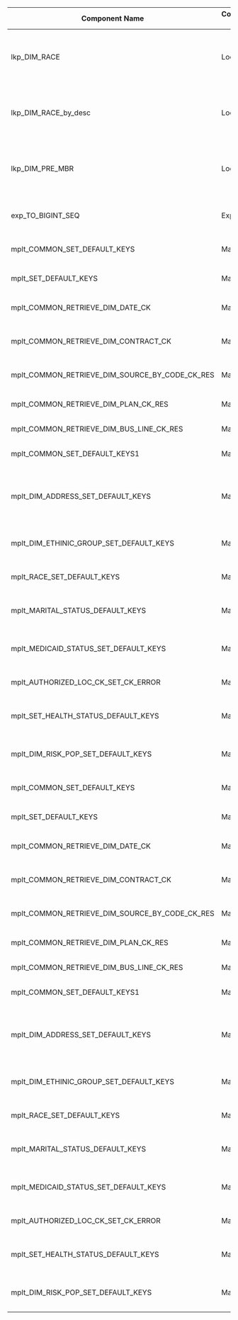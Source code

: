 | Component Name | Component Type | Input Ports | Output Ports | Expressions/Logic | Dependencies/Connections | Additional Properties |
|----------------|----------------|-------------|--------------|-------------------|--------------------------|-----------------------|
| lkp_DIM_RACE | Lookup | PLAN_DIM_CK_in, RACE_in | RACE_DIM_CK, RACE_CODE, RACE_DESC, SOURCE_DIM_CK, DELETED_IND, PLAN_DIM_CK | Lookup on DIM_RACE | exp_TRIM_DATA | Lookup caching enabled, Sql override present |
| lkp_DIM_RACE_by_desc | Lookup | PLAN_DIM_CK_in, RACE_in | RACE_DIM_CK, RACE_CODE, RACE_DESC, SOURCE_DIM_CK, DELETED_IND, PLAN_DIM_CK | Lookup on DIM_RACE by description | exp_TRIM_DATA | Lookup caching enabled, Sql override present |
| lkp_DIM_PRE_MBR | Lookup | i_PLAN_DIM_CK, i_MEMBER_NBR | EDW_MEMBER_CK, PLAN_DIM_CK, SRC_MBR_ID, DELETED_IND | Lookup on DIM_PRE_MBR | exp_FIND_EDW_MEMBER_CK | Lookup caching enabled, Source filter: DELETED_IND = 'N' |
| exp_TO_BIGINT_SEQ | Expression | NEXTVAL, PLAN_DIM_CK | exp_MEMBER_DIM_CK | Converts NEXTVAL to decimal for MEMBER_DIM_CK | seq_DIM_MEMBER | Used for dynamic lookup |
| mplt_COMMON_SET_DEFAULT_KEYS | Mapplet | PARENT_DIM_CK, NATURAL_KEY_NULL_IND, NULL_ALLOWED_IND | PARENT_DIM_CK | Sets default keys for various fields | Used in multiple places | Mapplet, uses default key logic |
| mplt_SET_DEFAULT_KEYS | Mapplet | PARENT_DIM_CK, NATURAL_KEY_NULL_IND, NULL_ALLOWED_IND | PARENT_DIM_CK | Sets default keys for various fields | Used in multiple places | Mapplet, uses default key logic |
| mplt_COMMON_RETRIEVE_DIM_DATE_CK | Mapplet | DATE, NATURAL_KEY_NULL_IND, NULL_ALLOWED_IND | DATE_DIM_CK | Retrieves date dimension key | Used for date fields | Mapplet, uses lookup logic |
| mplt_COMMON_RETRIEVE_DIM_CONTRACT_CK | Mapplet | CONTRACT_NBR, PLAN_DIM_CK, NATURAL_KEY_NULL_IND, NULL_ALLOWED_IND | CONTRACT_DIM_CK | Retrieves contract dimension key | exp_TRIM_DATA, mplt_COMMON_RETRIEVE_DIM_PLAN_CK | Mapplet, uses lookup logic |
| mplt_COMMON_RETRIEVE_DIM_SOURCE_BY_CODE_CK_RES | Mapplet | SOURCE_SYSTEM_CODE, NATURAL_KEY_NULL_IND, NULL_ALLOWED_IND | PARENT_DIM_CK | Retrieves source dimension key by code | Used in source lookups | Mapplet |
| mplt_COMMON_RETRIEVE_DIM_PLAN_CK_RES | Mapplet | BUSINESS_UNIT, NATURAL_KEY_NULL_IND, NULL_ALLOWED_IND | PLAN_DIM_CK | Retrieves plan dimension key | Used in plan lookups | Mapplet |
| mplt_COMMON_RETRIEVE_DIM_BUS_LINE_CK_RES | Mapplet | BUS_UNIT | BUS_LINE_DIM_CK | Retrieves bus line dimension key | Used in bus line lookups | Mapplet |
| mplt_COMMON_SET_DEFAULT_KEYS1 | Mapplet | HARDCODED_NULL_VALUE, NATURAL_KEY_NULL_IND, NULL_ALLOWED_IND | PARENT_DIM_CK | Sets default keys for common fields | Used in multiple places | Mapplet |
| mplt_DIM_ADDRESS_SET_DEFAULT_KEYS | Mapplet | o_ADDRESS1, o_ADDRESS2, o_CITY, o_COUNTRY, o_STATE, o_ZIP, SOURCE_DIM_CK1, NATURAL_KEY_NULL_IND, NULL_ALLOWED_IND | PARENT_DIM_CK | Sets default keys for address | lkp_DIM_ADDRESS, exp_ADDRESS_VALIDATE | Mapplet |
| mplt_DIM_ETHINIC_GROUP_SET_DEFAULT_KEYS | Mapplet | o_ETHINICITY, PLAN_DIM_CK_in, NATURAL_KEY_NULL_IND, NULL_ALLOWED_IND | PARENT_DIM_CK | Sets default keys for ethnic group | lkp_DIM_ETHNIC_GROUP, exp_TRIM_DATA | Mapplet |
| mplt_RACE_SET_DEFAULT_KEYS | Mapplet | o_RACE, PLAN_DIM_CK, NATURAL_KEY_NULL_IND, NULL_ALLOWED_IND | PARENT_DIM_CK | Sets default keys for race | exp_RACE_CODE | Mapplet |
| mplt_MARITAL_STATUS_DEFAULT_KEYS | Mapplet | o_MARITALSTAT, PLAN_DIM_CK1, NATURAL_KEY_NULL_IND, NULL_ALLOWED_IND | PARENT_DIM_CK | Sets default keys for marital status | lkp_DIM_MARITAL_STATUS, exp_TRIM_DATA | Mapplet |
| mplt_MEDICAID_STATUS_SET_DEFAULT_KEYS | Mapplet | o_STATUS_X, PLAN_DIM_CK1, NATURAL_KEY_NULL_IND, NULL_ALLOWED_IND | PARENT_DIM_CK | Sets default keys for Medicaid status | lkp_DIM_MEDICAID_STATUS, exp_TRIM_DATA | Mapplet |
| mplt_AUTHORIZED_LOC_CK_SET_CK_ERROR | Mapplet | o_ALOC_CODE, NATURAL_KEY_NULL_IND, NULL_ALLOWED_IND | PARENT_DIM_CK | Sets default keys for authorized location | lkp_DIM_AUTHORIZED_LOC, exp_TRIM_DATA | Mapplet |
| mplt_SET_HEALTH_STATUS_DEFAULT_KEYS | Mapplet | o_HEALTH_STAT, PLAN_DIM_CK1, NATURAL_KEY_NULL_IND, NULL_ALLOWED_IND | PARENT_DIM_CK | Sets default keys for health status | lkp_DIM_HEALTH_STATUS, exp_TRIM_DATA | Mapplet |
| mplt_DIM_RISK_POP_SET_DEFAULT_KEYS | Mapplet | o_RISK_POP, PLAN_DIM_CK1, NATURAL_KEY_NULL_IND, NULL_ALLOWED_IND | PARENT_DIM_CK | Sets default keys for risk population | lkp_DIM_RISK_POPULATION, exp_TRIM_DATA | Mapplet |
| mplt_COMMON_SET_DEFAULT_KEYS | Mapplet | PARENT_DIM_CK, NATURAL_KEY_NULL_IND, NULL_ALLOWED_IND | PARENT_DIM_CK | Sets default keys for various fields | Used in multiple places | Mapplet |
| mplt_SET_DEFAULT_KEYS | Mapplet | PARENT_DIM_CK, NATURAL_KEY_NULL_IND, NULL_ALLOWED_IND | PARENT_DIM_CK | Sets default keys for various fields | Used in multiple places | Mapplet |
| mplt_COMMON_RETRIEVE_DIM_DATE_CK | Mapplet | DATE, NATURAL_KEY_NULL_IND, NULL_ALLOWED_IND | DATE_DIM_CK | Retrieves date dimension key | Used for date fields | Mapplet |
| mplt_COMMON_RETRIEVE_DIM_CONTRACT_CK | Mapplet | CONTRACT_NBR, PLAN_DIM_CK, NATURAL_KEY_NULL_IND, NULL_ALLOWED_IND | CONTRACT_DIM_CK | Retrieves contract dimension key | exp_TRIM_DATA, mplt_COMMON_RETRIEVE_DIM_PLAN_CK | Mapplet |
| mplt_COMMON_RETRIEVE_DIM_SOURCE_BY_CODE_CK_RES | Mapplet | SOURCE_SYSTEM_CODE, NATURAL_KEY_NULL_IND, NULL_ALLOWED_IND | PARENT_DIM_CK | Retrieves source dimension key by code | Used in source lookups | Mapplet |
| mplt_COMMON_RETRIEVE_DIM_PLAN_CK_RES | Mapplet | BUSINESS_UNIT, NATURAL_KEY_NULL_IND, NULL_ALLOWED_IND | PLAN_DIM_CK | Retrieves plan dimension key | Used in plan lookups | Mapplet |
| mplt_COMMON_RETRIEVE_DIM_BUS_LINE_CK_RES | Mapplet | BUS_UNIT | BUS_LINE_DIM_CK | Retrieves bus line dimension key | Used in bus line lookups | Mapplet |
| mplt_COMMON_SET_DEFAULT_KEYS1 | Mapplet | HARDCODED_NULL_VALUE, NATURAL_KEY_NULL_IND, NULL_ALLOWED_IND | PARENT_DIM_CK | Sets default keys for common fields | Used in multiple places | Mapplet |
| mplt_DIM_ADDRESS_SET_DEFAULT_KEYS | Mapplet | o_ADDRESS1, o_ADDRESS2, o_CITY, o_COUNTRY, o_STATE, o_ZIP, SOURCE_DIM_CK1, NATURAL_KEY_NULL_IND, NULL_ALLOWED_IND | PARENT_DIM_CK | Sets default keys for address | lkp_DIM_ADDRESS, exp_ADDRESS_VALIDATE | Mapplet |
| mplt_DIM_ETHINIC_GROUP_SET_DEFAULT_KEYS | Mapplet | o_ETHINICITY, PLAN_DIM_CK_in, NATURAL_KEY_NULL_IND, NULL_ALLOWED_IND | PARENT_DIM_CK | Sets default keys for ethnic group | lkp_DIM_ETHNIC_GROUP, exp_TRIM_DATA | Mapplet |
| mplt_RACE_SET_DEFAULT_KEYS | Mapplet | o_RACE, PLAN_DIM_CK, NATURAL_KEY_NULL_IND, NULL_ALLOWED_IND | PARENT_DIM_CK | Sets default keys for race | exp_RACE_CODE | Mapplet |
| mplt_MARITAL_STATUS_DEFAULT_KEYS | Mapplet | o_MARITALSTAT, PLAN_DIM_CK1, NATURAL_KEY_NULL_IND, NULL_ALLOWED_IND | PARENT_DIM_CK | Sets default keys for marital status | lkp_DIM_MARITAL_STATUS, exp_TRIM_DATA | Mapplet |
| mplt_MEDICAID_STATUS_SET_DEFAULT_KEYS | Mapplet | o_STATUS_X, PLAN_DIM_CK1, NATURAL_KEY_NULL_IND, NULL_ALLOWED_IND | PARENT_DIM_CK | Sets default keys for Medicaid status | lkp_DIM_MEDICAID_STATUS, exp_TRIM_DATA | Mapplet |
| mplt_AUTHORIZED_LOC_CK_SET_CK_ERROR | Mapplet | o_ALOC_CODE, NATURAL_KEY_NULL_IND, NULL_ALLOWED_IND | PARENT_DIM_CK | Sets default keys for authorized location | lkp_DIM_AUTHORIZED_LOC, exp_TRIM_DATA | Mapplet |
| mplt_SET_HEALTH_STATUS_DEFAULT_KEYS | Mapplet | o_HEALTH_STAT, PLAN_DIM_CK1, NATURAL_KEY_NULL_IND, NULL_ALLOWED_IND | PARENT_DIM_CK | Sets default keys for health status | lkp_DIM_HEALTH_STATUS, exp_TRIM_DATA | Mapplet |
| mplt_DIM_RISK_POP_SET_DEFAULT_KEYS | Mapplet | o_RISK_POP, PLAN_DIM_CK1, NATURAL_KEY_NULL_IND, NULL_ALLOWED_IND | PARENT_DIM_CK | Sets default keys for risk population | lkp_DIM_RISK_POPULATION, exp_TRIM_DATA | Mapplet |
